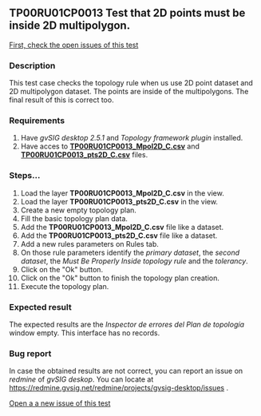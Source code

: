 ## TP00RU01CP0013 Test that 2D points must be inside 2D multipolygon.

[First, check the open issues of this test](https://redmine.gvsig.net/redmine/projects/gvsig-desktop/issues?utf8=%E2%9C%93&set_filter=1&f%5B%5D=status_id&op%5Bstatus_id%5D=o&f%5B%5D=subject&op%5Bsubject%5D=%7E&v%5Bsubject%5D%5B%5D=TP00RU01CP0013&f%5B%5D=&c%5B%5D=tracker&c%5B%5D=status&c%5B%5D=priority&c%5B%5D=subject&c%5B%5D=assigned_to&c%5B%5D=updated_on&group_by=)

### Description

This test case checks the topology rule when us use 2D point dataset and 2D multipolygon dataset. The points are inside of the multipolygons. The final result of this is correct too.

### Requirements

1. Have *gvSIG desktop 2.5.1* and *Topology framework plugin* installed.
2. Have acces to [**TP00RU01CP0013_Mpol2D_C.csv**]() and [**TP00RU01CP0013_pts2D_C.csv**]() files.

### Steps...

1. Load the layer **TP00RU01CP0013_Mpol2D_C.csv** in the view.
2. Load the layer **TP00RU01CP0013_pts2D_C.csv** in the view.
3. Create a new empty topology plan.
4. Fill the basic topology plan data.
5. Add the **TP00RU01CP0013_Mpol2D_C.csv** file like a dataset.
6. Add the **TP00RU01CP0013_pts2D_C.csv** file like a dataset.
7. Add a new rules parameters on Rules tab.
8. On those rule parameters identify the *primary dataset*, the *second dataset*, the *Must Be Properly Inside topology rule* and the *tolerancy*. 
9. Click on the "Ok" button.
10. Click on the "Ok" button to finish the topology plan creation.
11. Execute the topology plan.

### Expected result

The expected results are the *Inspector de errores del Plan de topología* window empty. This interface has no records.


### Bug report


In case the obtained results are not correct, you can report an issue on *redmine* of *gvSIG deskop*. You can locate at
https://redmine.gvsig.net/redmine/projects/gvsig-desktop/issues .

[Open a a new issue of this test](https://redmine.gvsig.net/redmine/projects/gvsig-desktop/issues/new?issue[subject]=TP00RU01CP0013+Test+that+2D+points+must+be+inside+2D+multipolygon)